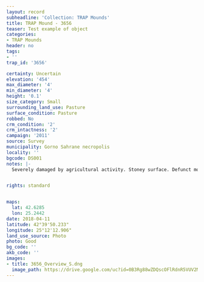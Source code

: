 ```yaml
---
layout: record
subheadline: 'Collection: TRAP Mounds'
title: TRAP Mound - 3656
teaser: Test example of object
categories:
- TRAP Mounds
header: no
tags:
- ''
trap_id: '3656'

certainty: Uncertain
elevation: '454'
max_diameter: '4'
min_diameter: '4'
height: '0.1'
size_category: Small
surrounding_land_use: Pasture
surface_condition: Pasture
robbed: No
crm_condition: '2'
crm_intactness: '2'
campaign: '2011'
source: Survey
municipality: Gorno Sahrane necropolis
locality: ''
bgcode: DS001
notes: |-
  Severely damaged by agricultural activity. Stoney surface. Defunct mound.


rights: standard


maps:
  lat: 42.6285
  lon: 25.2442
date: 2018-04-11
latitude: 42°39'50.233"
longitude: 25°12'12.906"
land_use_source: Photo
photo: Good
bg_code: ''
akb_code: ''
images:
- title: 3656_Overview_S.dng
  image_path: https://drive.google.com/uc?id=0B3Rg88wZDQscOFlRdnR5VUV2MmM
---
```


